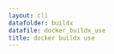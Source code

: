 ```yaml
---
layout: cli
datafolder: buildx
datafile: docker_buildx_use
title: docker buildx use
---
```

<!--
This page is automatically generated from Docker's source code. If you want to
suggest a change to the text that appears here, open a ticket or pull request
in the source repository on GitHub:

https://github.com/docker/buildx
-->
